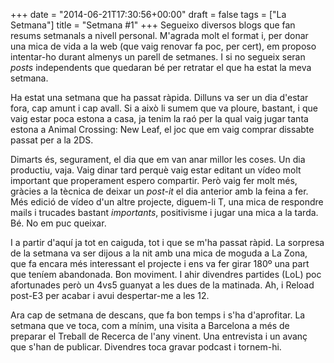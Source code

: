+++
date = "2014-06-21T17:30:56+00:00"
draft = false
tags = ["La Setmana"]
title = "Setmana #1"
+++
Segueixo diversos blogs que fan resums setmanals a nivell personal. M'agrada molt el format i, per donar una mica de vida a la web (que vaig renovar fa poc, per cert), em proposo intentar-ho durant almenys un parell de setmanes. I si no segueix seran *posts* independents que quedaran bé per retratar el que ha estat la meva setmana. 

Ha estat una setmana que ha passat ràpida. Dilluns va ser un dia d'estar fora, cap amunt i cap avall. Si a això li sumem que va ploure, bastant, i que vaig estar poca estona a casa, ja tenim la raó per la qual vaig jugar tanta estona a Animal Crossing: New Leaf, el joc que em vaig comprar dissabte passat per a la 2DS.

Dimarts és, segurament, el dia que em van anar millor les coses. Un dia productiu, vaja. Vaig dinar tard perquè vaig estar editant un vídeo molt important que properament espero compartir. Però vaig fer molt més, gràcies a la tècnica de deixar un *post-it* el dia anterior amb la feina a fer. Més edició de vídeo d'un altre projecte, diguem-li T, una mica de respondre mails i trucades bastant *importants*, positivisme i jugar una mica a la tarda. Bé. No em puc queixar.

I a partir d'aquí ja tot en caiguda, tot i que se m'ha passat ràpid. La sorpresa de la setmana va ser dijous a la nit amb una mica de moguda a La Zona, que fa encara més interessant el projecte i ens va fer girar 180º una part que teníem abandonada. Bon moviment. I ahir divendres partides (LoL) poc afortunades però un 4vs5 guanyat a les dues de la matinada. Ah, i Reload post-E3 per acabar i avui despertar-me a les 12. 

Ara cap de setmana de descans, que fa bon temps i s'ha d'aprofitar. La setmana que ve toca, com a mínim, una visita a Barcelona a més de preparar el Treball de Recerca de l'any vinent. Una entrevista i un avanç  que s'han de publicar. Divendres toca gravar podcast i tornem-hi. 